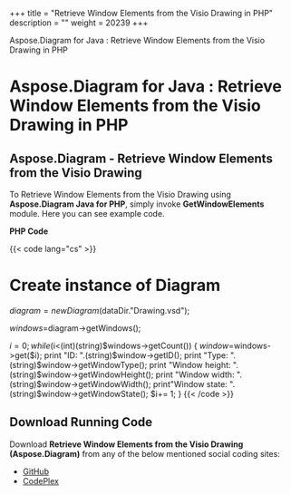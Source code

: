 +++
title = "Retrieve Window Elements from the Visio Drawing in PHP" 
description = "" 
weight = 20239 
+++

Aspose.Diagram for Java : Retrieve Window Elements from the Visio Drawing in PHP  

# Aspose.Diagram for Java : Retrieve Window Elements from the Visio Drawing in PHP


## Aspose.Diagram - Retrieve Window Elements from the Visio Drawing

To Retrieve Window Elements from the Visio Drawing using **Aspose.Diagram Java for PHP**, simply invoke **GetWindowElements** module. Here you can see example code.

**PHP Code**

{{< code lang="cs" >}}
# Create instance of Diagram
$diagram = new Diagram($dataDir."Drawing.vsd");

$windows=$diagram->getWindows();

$i = 0;
while ($i<(int)(string)$windows->getCount()) {
$window=$windows->get($i);
print "ID: ".(string)$window->getID();
print "Type: ".(string)$window->getWindowType();
print "Window height: ".(string)$window->getWindowHeight();
print "Window width: ".(string)$window->getWindowWidth();
print"Window state: ".(string)$window->getWindowState();
$i+= 1;
}
{{< /code >}}

## Download Running Code

Download **Retrieve Window Elements from the Visio Drawing (Aspose.Diagram)** from any of the below mentioned social coding sites:

*   [GitHub](https://github.com/asposediagram/Aspose.Diagram-for-Java/blob/master/Plugins/Aspose_Diagram_Java_for_PHP/src/aspose/diagram/WorkingwithWindowElements/GetWindowElements.php)
*   [CodePlex](https://asposediagramjavaphp.codeplex.com/SourceControl/latest#src/aspose/diagram/WorkingwithWindowElements/GetWindowElements.php)

